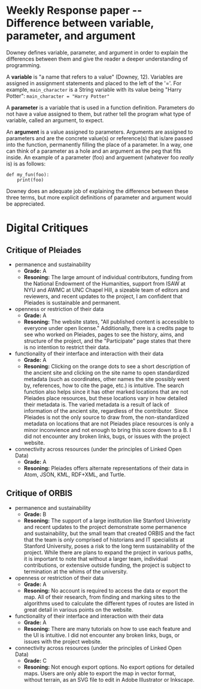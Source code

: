 # Weekly Response paper -- Difference between variable, parameter, and argument
Downey defines variable, parameter, and argument in order to explain the differences between them and give the reader a deeper understanding of programming.

A **variable** is "a name that refers to a value" (Downey, 12). Variables are assigned in assignment statements and placed to the left of the '='. For example, ```main_character``` is a String variable with its value being "Harry Potter": ```main_character = "Harry Potter"```
    
A **parameter** is a variable that is used in a function definition. Parameters do not have a value assigned to them, but rather tell the program what type of variable, called an argument, to expect.

An **argument** is a value assigned to parameters. Arguments are assigned to parameters and are the concrete value(s) or reference(s) that is/are passed into the function, permanently filling the place of a parameter. In a way, one can think of a parameter as a hole and an argument as the peg that fits inside. An example of a parameter (foo) and arguement (whatever foo _really_ is) is as follows:

```
def my_fun(foo):
    print(foo)
```

Downey does an adequate job of explaining the difference between these three terms, but more explicit definitions of parameter and argument would be appreciated.

# Digital Critiques
## Critique of Pleiades
* permanence and sustainability
  * **Grade:** A
  * **Resoning:** The large amount of individual contributors, funding from the National Endowment of the Humanities, support from ISAW at NYU and AWMC at UNC Chapel Hill, a sizeable team of editors and reviewers, and recent updates to the project, I am confident that Pleiades is sustainable and permanent.
* openness or restriction of their data
   * **Grade:** A
   * **Resoning:** The website states, "All published content is accessible to everyone under open license." Additionally, there is a credits page to see who worked on Pleiades, pages to see the history, aims, and structure of the project, and the "Participate" page states that there is no intention to restrict their data.
* functionality of their interface and interaction with their data
    * **Grade:** A
    * **Resoning:** Clicking on the orange dots to see a short description of the ancient site and clicking on the site name to open standardized metadata (such as coordinates, other names the site possibly went by, references, how to cite the page, etc.) is intuitive. The search function also helps since it has other marked locations that are not Pleiades place resources, but these locations vary in how detailed their metadata is. The varied metadata is a result of lack of information of the ancient site, regardless of the contributor. Since Pleiades is not the only source to draw from, the non-standardized metadata on locations that are not Pleiades place resources is only a minor inconvience and not enough to bring this score down to a B. I did not encounter any broken links, bugs, or issues with the project website.
* connectivity across resources (under the principles of Linked Open Data)
    * **Grade:** A
    * **Resoning:** Pleiades offers alternate representations of their data in Atom, JSON, KML, RDF+XML, and Turtle. 

## Critique of ORBIS
* permanence and sustainability
  * **Grade:** B
  * **Resoning:** The support of a large institution like Stanford Univeristy and recent updates to the project demonstrate some permanence and sustainability, but the small team that created ORBIS and the fact that the team is _only_ comprised of historians and IT specialists at Stanford University, poses a risk to the long term sustainability of the project. While there are plans to expand the project in various paths, it is important to note that without a larger team, individual contributions, or extensive outside funding, the project is subject to termination at the whims of the university. 
* openness or restriction of their data
    * **Grade:** A
    * **Resoning:** No account is required to access the data or export the map. All of their research, from finding and marking sites to the algorithms used to calculate the different types of routes are listed in great detail in various points on the website.
* functionality of their interface and interaction with their data
    * **Grade:** A
    * **Resoning:** There are many tutorials on how to use each feature and the UI is intuitive. I did not encounter any broken links, bugs, or issues with the project website.
* connectivity across resources (under the principles of Linked Open Data)
    * **Grade:** C
    * **Resoning:** Not enough export options. No export options for detailed maps. Users are only able to export the map in vector format, without terrain, as an SVG file to edit in Adobe Illustrator or Inkscape.
